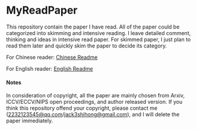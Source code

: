 # MyReadPaper
This repository contain the paper I have read. All of the paper could be categorized into skimming and intensive reading. I leave detailed comment, thinking and ideas in intensive read paper. For skimmed paper, I just plan to read them later and quickly skim the paper to decide its category.

For Chinese reader: [Chinese Readme](https://github.com/jackwang0108/MyReadPaper/blob/master/README_zh.md)

For English reader: [English Readme](https://github.com/jackwang0108/MyReadPaper/blob/master/README_en.md)



#### Notes

In consideration of copyright, all the paper are mainly chosen from Arxiv, ICCV/ECCV/NIPS open proceedings, and author released version. If you think this repository offend your copyright, please contact me ([2232123545@qq.com](mailto:2232123545@qq.com)/jack3shihong@gmail.com), and I will delete the paper immediately.
